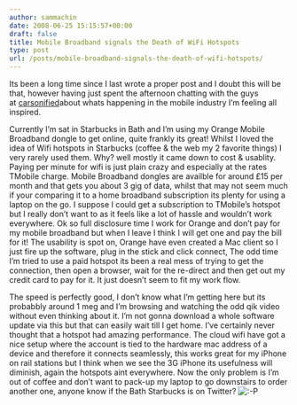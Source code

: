 ```yaml
---
author: sammachin
date: 2008-06-25 15:15:57+00:00
draft: false
title: Mobile Broadband signals the Death of WiFi Hotspots
type: post
url: /posts/mobile-broadband-signals-the-death-of-wifi-hotspots/
---
```


Its been a long time since I last wrote a proper post and I doubt this will be that, however having just spent the afternoon chatting with the guys at [carsonified](http://carsonified.com/)about whats happening in the mobile industry I’m feeling all inspired.

Currently I’m sat in Starbucks in Bath and I’m using my Orange Mobile Broadband dongle to get online, quite frankly its great! Whilst I loved the idea of Wifi hotspots in Starbucks (coffee & the web my 2 favorite things) I very rarely used them. Why? well mostly it came down to cost & usablity. Paying per minute for wifi is just plain crazy and especially at the rates TMobile charge. Mobile Broadband dongles are availble for around £15 per month and that gets you about 3 gig of data, whilst that may not seem much if your comparing it to a home broadband subscription its plenty for using a laptop on the go. I suppose I could get a subscription to TMobile’s hotspot but I really don’t want to as it feels like a lot of hassle and wouldn’t work everywhere.
Ok so full disclosure time I work for Orange and don’t pay for my mobile broadband but when I leave I think I will get one and pay the bill for it!
The usability is spot on, Orange have even created a Mac client so I just fire up the software, plug in the stick and click connect, The odd time I’m tried to use a paid hotspot its been a real mess of trying to get the connection, then open a browser, wait for the re-direct and then get out my credit card to pay for it. It just doesn’t seem to fit my work flow.

The speed is perfectly good, I don’t know what I’m getting here but its probabbly around 1 meg and I’m browsing and watching the odd qik video without even thinking about it. I’m not gonna download a whole software update via this but that can easily wait till I get home. I’ve certainly never thought that a hotspot had amazing performance.
The cloud wifi have got a nice setup where the account is tied to the hardware mac address of a device and therefore it connects seamlessly, this works great for my iPhone on rail stations but I think when we see the 3G iPhone its usefulness will diminish, again the hotspots aint everywhere.
Now the only problem is I’m out of coffee and don’t want to pack-up my laptop to go downstairs to order another one, anyone know if the Bath Starbucks is on Twitter? ![:-P](http://www.geektech.co.uk/blog/wordpress/wp-includes/images/smilies/icon_razz.gif)

